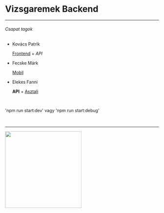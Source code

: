 <h1>Vizsgaremek Backend</h1>
<hr>
<h6>Csapat tagok</h6>
<ul>
    <li>Kovács Patrik
      <p><a href="https://github.com/Patrik3229/Vizsgaremek_Frontend">Frontend</a> + <i>API</i></p>
    </li>
    <li>Fecske Márk
      <p><a href="">Mobil</a></p>
    </li>
    <li>Elekes Fanni
      <p><b>API</b> + <a href="https://github.com/EFanni05/Vizsgaremek_Asztali">Asztali</a></p>
    </li>
</ul><br>
<p>'npm run start:dev' vagy 'npm run start:debug'</p><br>
<hr>
<img src="https://i.pinimg.com/originals/8c/bc/50/8cbc5047a05302ad130bb0c37879d0b1.gif" height="250">
